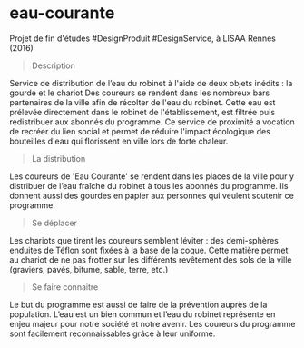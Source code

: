 # eau-courante
Projet de fin d'études #DesignProduit #DesignService, à LISAA Rennes (2016)

> Description 

Service de distribution de l’eau du robinet à l'aide de deux objets inédits : la gourde et le chariot
Des coureurs se rendent dans les nombreux bars partenaires de la ville afin de récolter de l'eau du robinet. Cette eau est prélevée directement dans le robinet de l'établissement, est filtrée puis redistribuer aux abonnés du programme.
Ce service de proximité a vocation de recréer du lien social et permet de réduire l'impact écologique des bouteilles d'eau qui florissent en ville lors de forte chaleur.

> La distribution

Les coureurs de 'Eau Courante' se rendent dans les places de la ville pour y distribuer de l’eau fraîche du robinet à tous les abonnés du programme.
Ils donnent aussi des gourdes en papier aux personnes qui veulent soutenir ce programme.

> Se déplacer

Les chariots que tirent les coureurs semblent léviter : des demi-sphères enduites de Téflon sont fixées à la base de la coque.
Cette matière permet au chariot de ne pas frotter sur les différents revêtement des sols de la ville (graviers, pavés, bitume, sable, terre, etc.)

> Se faire connaitre 

Le but du programme est aussi de faire de la prévention auprès de la population. L’eau est un bien commun et l’eau du robinet représente en enjeu majeur pour notre société et notre avenir.
Les coureurs du programme sont facilement reconnaissables grâce à leur uniforme.
